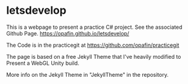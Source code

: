 # letsdevelop

This is a webpage to present a practice C# project.
See the associated Github Page. https://opafin.github.io/letsdevelop/

The Code is in the practicegit at https://github.com/opafin/practicegit

The page is based on a free Jekyll Theme that I've heavily modified to
Present a WebGL Unity build.

More info on the Jekyll Theme in "JekyllTheme" in the repository.
